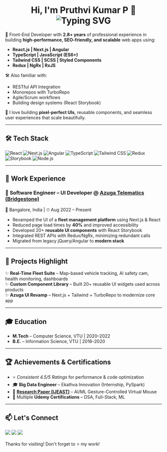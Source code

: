 <h1 align="center">
  Hi, I'm Pruthvi Kumar P 👋
  <br>
  <img src="https://readme-typing-svg.demolab.com?font=Fira+Code&pause=1000&center=true&vCenter=true&width=435&lines=Front-End+Developer+%7C+React+%7C+Next.js;2.8%2B+Years+Experience+%F0%9F%9A%80;Writing+Clean+%26+Scalable+Code" alt="Typing SVG" />
</h1>

🚀 Front-End Developer with **2.8+ years** of professional experience in building **high-performance, SEO-friendly, and scalable** web apps using:

- **React.js | Next.js | Angular**
- **TypeScript | JavaScript (ES6+)**
- **Tailwind CSS | SCSS | Styled Components**
- **Redux | NgRx | RxJS**

🛠️ Also familiar with:

- RESTful API Integration
- Monorepos with TurboRepo
- Agile/Scrum workflows
- Building design systems (React Storybook)

🎯 I love building **pixel-perfect UIs**, reusable components, and seamless user experiences that scale beautifully.

---

## 🛠️ Tech Stack

![React](https://img.shields.io/badge/-React-61DAFB?logo=react&logoColor=white&style=flat-square)
![Next.js](https://img.shields.io/badge/-Next.js-black?logo=next.js&style=flat-square)
![Angular](https://img.shields.io/badge/-Angular-DD0031?logo=angular&logoColor=white&style=flat-square)
![TypeScript](https://img.shields.io/badge/-TypeScript-3178C6?logo=typescript&logoColor=white&style=flat-square)
![Tailwind CSS](https://img.shields.io/badge/-Tailwind-38B2AC?logo=tailwind-css&logoColor=white&style=flat-square)
![Redux](https://img.shields.io/badge/-Redux-764ABC?logo=redux&logoColor=white&style=flat-square)
![Storybook](https://img.shields.io/badge/-Storybook-FF4785?logo=storybook&logoColor=white&style=flat-square)
![Node.js](https://img.shields.io/badge/-Node.js-339933?logo=node.js&logoColor=white&style=flat-square)

---

## 💼 Work Experience

### 🚀 **Software Engineer – UI Developer** @ [Azuga Telematics (Bridgestone)](https://www.azuga.com/)  
📍 Bangalore, India | ⏱ Aug 2022 – Present  

- Revamped the UI of a **fleet management platform** using Next.js & React
- Reduced page load times by **40%** and improved accessibility
- Developed 20+ **reusable UI components** with React Storybook
- Integrated REST APIs with Redux/NgRx, minimizing redundant calls
- Migrated from legacy jQuery/Angular to **modern stack**

---

## 🧠 Projects Highlight

✨ **Real-Time Fleet Suite** – Map-based vehicle tracking, AI safety cam, health monitoring, dashboards  
✨ **Custom Component Library** – Built 20+ reusable UI widgets used across products  
✨ **Azuga UI Revamp** – Next.js + Tailwind + TurboRepo to modernize core app  

---

## 🎓 Education

- **M.Tech** – Computer Science, VTU | 2020–2022  
- **B.E.** – Information Science, VTU | 2016–2020  

---

## 🏆 Achievements & Certifications

- ⭐ _Consistent 4.5/5 Ratings_ for performance & code optimization  
- 🎓 **Big Data Engineer** – Ekathva Innovation (Internship, PySpark)  
- 📄 [**Research Paper (IJEAST)**](https://www.ijeast.com/papers/201-209,%20Tesma0706,IJEAST.pdf) – AI/ML Gesture-Controlled Virtual Mouse  
- 📜 Multiple **Udemy Certifications** – DSA, Full-Stack, ML  

---

## 📫 Let's Connect  
  <a href="https://linkedin.com/in/pruthvi-kumar-p24"><img src="https://img.shields.io/badge/LinkedIn-PruthviKumarP24-blue?logo=linkedin"></a>
  <a href="https://github.com/PruthviKumarP"><img src="https://img.shields.io/badge/GitHub-PruthviKumarP-181717?logo=github"></a>
  <a href="mailto:pruthvikumar.p24@gmail.com"><img src="https://img.shields.io/badge/Email-pruthvikumar.p24%40gmail.com-red?logo=gmail"></a>
  <br>  
Thanks for visiting! Don't forget to ⭐️ my work!
</p>

